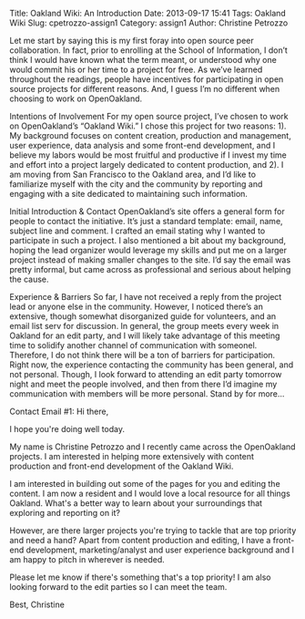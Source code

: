 Title: Oakland Wiki: An Introduction 
Date: 2013-09-17 15:41
Tags: Oakland Wiki
Slug: cpetrozzo-assign1
Category: assign1
Author: Christine Petrozzo

Let me start by saying this is my first foray into open source peer collaboration. In fact, prior to enrolling at the School of Information, I don’t think I would have known what the term meant, or understood why one would commit his or her time to a project for free. As we’ve learned throughout the readings, people have incentives for participating in open source projects for different reasons. And, I guess I’m no different when choosing to work on OpenOakland.

Intentions of Involvement
For my open source project, I’ve chosen to work on OpenOakland’s “Oakland Wiki.” I chose this project for two reasons:
1). My background focuses on content creation, production and management, user experience, data analysis and some 
front-end development, and I believe my labors would be most fruitful and productive if I invest my time and effort 
into a project largely dedicated to content production, and 2). I am moving from San Francisco to the Oakland area, 
and I’d like to familiarize myself with the city and the community by reporting and engaging with a site dedicated to 
maintaining such information.


Initial Introduction & Contact 
OpenOakland’s site offers a general form for people to contact the initiative. It’s just a standard template: 
email, name, subject line and comment. I crafted an email stating why I wanted to participate in such a project. 
I also mentioned a bit about my background, hoping the lead organizer would leverage my skills and put me on a 
larger project instead of making smaller changes to the site. I’d say the email was pretty informal, but came 
across as professional and serious about helping the cause. 


Experience & Barriers
So far, I have not received a reply from the project lead or anyone else in the community. However, I noticed there’s an extensive, though somewhat disorganized guide for volunteers, and an email list serv for discussion. In general, the group meets every week in Oakland for an edit party, and I will likely take advantage of this meeting time to solidify another channel of communication with someonel. Therefore, I do not think there will be a ton of barriers for participation. 
Right now, the experience contacting the community has been general, and not personal. Though, I look forward to attending an edit party tomorrow night and meet the people involved, and then from there I’d imagine my communication with members will be more personal. Stand by for more…


Contact Email #1:
Hi there, 


I hope you're doing well today. 


My name is Christine Petrozzo and I recently came across the OpenOakland projects. I am interested in 
helping more extensively with content production and front-end development of the Oakland Wiki.


I am interested in building out some of the pages for you and editing the content. I am now a resident 
and I would love a local resource for all things Oakland. What's a better way to learn about your surroundings 
that exploring and reporting on it?


However, are there larger projects you're trying to tackle that are top priority and need a hand? Apart from 
content production and editing, I have a front-end development, marketing/analyst and user experience background 
and I am happy to pitch in wherever is needed. 


Please let me know if there's something that's a top priority! I am also looking forward to the edit parties so I 
can meet the team.


Best,
Christine






